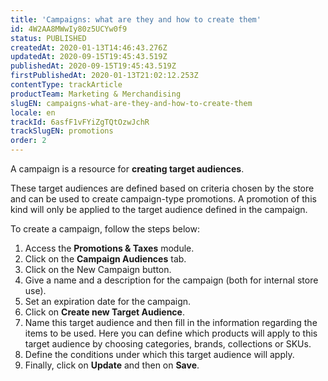 ```yaml
---
title: 'Campaigns: what are they and how to create them'
id: 4W2AA8MWwIy80z5UCYw0f9
status: PUBLISHED
createdAt: 2020-01-13T14:46:43.276Z
updatedAt: 2020-09-15T19:45:43.519Z
publishedAt: 2020-09-15T19:45:43.519Z
firstPublishedAt: 2020-01-13T21:02:12.253Z
contentType: trackArticle
productTeam: Marketing & Merchandising
slugEN: campaigns-what-are-they-and-how-to-create-them
locale: en
trackId: 6asfF1vFYiZgTQtOzwJchR
trackSlugEN: promotions
order: 2
---
```


A campaign is a resource for **creating target audiences**.

These target audiences are defined based on criteria chosen by the store and can be used to create campaign-type promotions. A promotion of this kind will only be applied to the target audience defined in the campaign.

To create a campaign, follow the steps below:

1. Access the **Promotions & Taxes** module.
2. Click on the **Campaign Audiences** tab.
3. Click on the New Campaign button.
4. Give a name and a description for the campaign (both for internal store use).
5. Set an expiration date for the campaign.
6. Click on **Create new Target Audience**.
7. Name this target audience and then fill in the information regarding the items to be used. Here you can define which products will apply to this target audience by choosing categories, brands, collections or SKUs.
8. Define the conditions under which this target audience will apply.
9. Finally, click on **Update** and then on **Save**.

